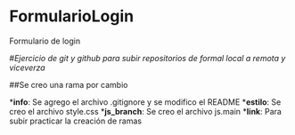 # FormularioLogin
Formulario de login

#*Ejercicio de git y github para subir repositorios de formal local a remota y viceverza*

##Se creo una rama por cambio

***info**: Se agrego el archivo .gitignore y se modifico el README
***estilo**: Se creo el archivo style.css
***js_branch**: Se creo el archivo js.main
***link**: Para subir practicar la creación de ramas
